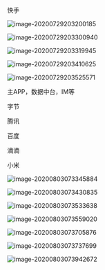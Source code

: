 快手

![image-20200729203200185](%E5%B2%97%E4%BD%8D%E7%A0%94%E7%A9%B6.assets/image-20200729203200185.png)

![image-20200729203300940](%E5%B2%97%E4%BD%8D%E7%A0%94%E7%A9%B6.assets/image-20200729203300940.png)

![image-20200729203319945](%E5%B2%97%E4%BD%8D%E7%A0%94%E7%A9%B6.assets/image-20200729203319945.png)

![image-20200729203410625](%E5%B2%97%E4%BD%8D%E7%A0%94%E7%A9%B6.assets/image-20200729203410625.png)

![image-20200729203525571](%E5%B2%97%E4%BD%8D%E7%A0%94%E7%A9%B6.assets/image-20200729203525571.png)

主APP，数据中台，IM等

字节

腾讯

百度

滴滴

小米

![image-20200803073345884](%E5%B2%97%E4%BD%8D%E7%A0%94%E7%A9%B6.assets/image-20200803073345884.png)

![image-20200803073430835](%E5%B2%97%E4%BD%8D%E7%A0%94%E7%A9%B6.assets/image-20200803073430835.png)

![image-20200803073533638](%E5%B2%97%E4%BD%8D%E7%A0%94%E7%A9%B6.assets/image-20200803073533638.png)

![image-20200803073559020](%E5%B2%97%E4%BD%8D%E7%A0%94%E7%A9%B6.assets/image-20200803073559020.png)

![image-20200803073705876](%E5%B2%97%E4%BD%8D%E7%A0%94%E7%A9%B6.assets/image-20200803073705876.png)

![image-20200803073737699](%E5%B2%97%E4%BD%8D%E7%A0%94%E7%A9%B6.assets/image-20200803073737699.png)

![image-20200803073942672](%E5%B2%97%E4%BD%8D%E7%A0%94%E7%A9%B6.assets/image-20200803073942672.png)